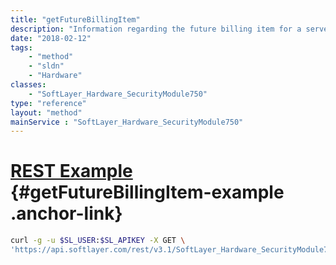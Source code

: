 ```yaml
---
title: "getFutureBillingItem"
description: "Information regarding the future billing item for a server."
date: "2018-02-12"
tags:
    - "method"
    - "sldn"
    - "Hardware"
classes:
    - "SoftLayer_Hardware_SecurityModule750"
type: "reference"
layout: "method"
mainService : "SoftLayer_Hardware_SecurityModule750"
---
```


# [REST Example](#getFutureBillingItem-example) <a href="/article/rest/"><i class="fas fa-question"></i></a> {#getFutureBillingItem-example .anchor-link} 
```bash
curl -g -u $SL_USER:$SL_APIKEY -X GET \
'https://api.softlayer.com/rest/v3.1/SoftLayer_Hardware_SecurityModule750/{SoftLayer_Hardware_SecurityModule750ID}/getFutureBillingItem'
```
